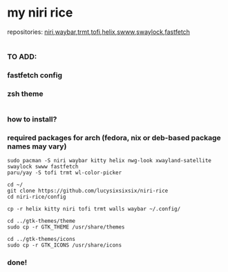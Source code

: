 # my niri rice
repositories: [niri](https://github.com/YaLTeR/niri),[waybar](https://github.com/Alexays/Waybar),[trmt](https://github.com/cenonym/trmt),[tofi](https://github.com/philj56/tofi),[helix](https://helix-editor.com/),[swww](https://github.com/LGFae/swww),[swaylock](https://github.com/swaywm/swaylock),[fastfetch](https://github.com/fastfetch-cli/fastfetch)

#
### TO ADD:
### fastfetch config

### zsh theme
#
### how to install?

### required packages for arch (fedora, nix or deb-based package names may vary)
```
sudo pacman -S niri waybar kitty helix nwg-look xwayland-satellite swaylock swww fastfetch
paru/yay -S tofi trmt wl-color-picker
```

```
cd ~/
git clone https://github.com/lucysixsixsix/niri-rice
cd niri-rice/config

cp -r helix kitty niri tofi trmt walls waybar ~/.config/

cd ../gtk-themes/theme
sudo cp -r GTK_THEME /usr/share/themes

cd ../gtk-themes/icons
sudo cp -r GTK_ICONS /usr/share/icons
```
### done!
